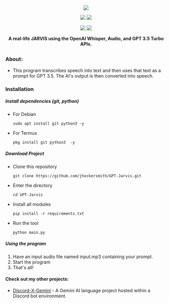 <p align="center">
  <img src="https://i.imgur.com/YYRPBwR.png">
</p>

<p align="center">
  <img src="https://img.shields.io/badge/Version-1.0.0-brightgreen?style=for-the-badge">
  <img src="https://img.shields.io/badge/Platform-Windows%20%7C%20Linux%20%7C%20Termux-blue?style=for-the-badge">
</p>

<p align="center">
  <img src="https://img.shields.io/badge/Author-Stumpy-blue?style=for-the-badge">
  <img src="https://img.shields.io/badge/Maintained-Yes-brightgreen?style=for-the-badge">
</a>
</p>

<p align="center"><b>A real-life JARVIS using the OpenAI Whisper, Audio, and GPT 3.5 Turbo APIs.</b></p>

##

### About:
 - This program transcribes speech into text and then uses that text as a prompt for GPT 3.5. The AI's output is then converted into speech.

### Installation

##### Install dependencies (git, python)
 - For Debian
    ```
    sudo apt install git python3 -y
    ```
 - For Termux
    ```
    pkg install git python3  -y
    ```
##### Download Project
 -  Clone this repository
    ```
    git clone https://github.com/jhockersmith/GPT-Jarvis.git
    ```

 - Enter the directory
    ```
    cd GPT-Jarvis
    ```

 -  Install all modules
    ```
    pip install -r requirements.txt
    ```

 -  Run the tool
    ```
    python main.py
    ```
##### Using the program
 1.  Have an input audio file named input.mp3 containing your prompt.
 2.  Start the program
 3.  That's all!



#### Check out my other projects:
 - [Discord-X-Gemini](https://github.com/jhockersmith/Discord-Gemini-AI) - A Gemini AI language project hosted within a Discord bot environment.


